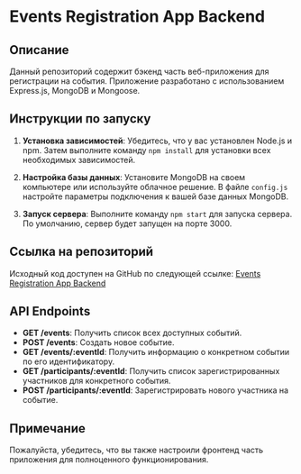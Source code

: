 # Events Registration App Backend

## Описание

Данный репозиторий содержит бэкенд часть веб-приложения для регистрации на события. Приложение разработано с использованием Express.js, MongoDB и Mongoose.

## Инструкции по запуску

1. **Установка зависимостей**: Убедитесь, что у вас установлен Node.js и npm. Затем выполните команду `npm install` для установки всех необходимых зависимостей.

2. **Настройка базы данных**: Установите MongoDB на своем компьютере или используйте облачное решение. В файле `config.js` настройте параметры подключения к вашей базе данных MongoDB.

3. **Запуск сервера**: Выполните команду `npm start` для запуска сервера. По умолчанию, сервер будет запущен на порте 3000.

## Ссылка на репозиторий

Исходный код доступен на GitHub по следующей ссылке: [Events Registration App Backend](https://github.com/go-doc-web/events-registration-app-backend)

## API Endpoints

- **GET /events**: Получить список всех доступных событий.
- **POST /events**: Создать новое событие.
- **GET /events/:eventId**: Получить информацию о конкретном событии по его идентификатору.
- **GET /participants/:eventId**: Получить список зарегистрированных участников для конкретного события.
- **POST /participants/:eventId**: Зарегистрировать нового участника на событие.

## Примечание

Пожалуйста, убедитесь, что вы также настроили фронтенд часть приложения для полноценного функционирования.

